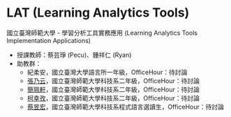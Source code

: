 # LAT (Learning Analytics Tools)
國立臺灣師範大學 - 學習分析工具實務應用 (Learning Analytics Tools Implementation Applications)

- 授課教師：蔡芸琤 (Pecu)、鍾祥仁 (Ryan)
- 助教群：
    * 紀柔安，國立臺灣大學語言所一年級，OfficeHour：待討論
    * [張乃云](https://github.com/41071119H-Irene/PL)，國立臺灣師範大學科技系二年級，OfficeHour：待討論
    * [簡珮軒](https://github.com/cpeggy/PL)，國立臺灣師範大學科技系二年級，OfficeHour：待討論
    * [柯幸孜](https://github.com/Hsing-Tzu/PL)，國立臺灣師範大學科技系二年級，OfficeHour：待討論
    * [蔡昱宏](https://github.com/AndersonTsaiTW/PL-Repo)，國立臺灣師範大學科技系程式語言選讀生，OfficeHour：待討論
